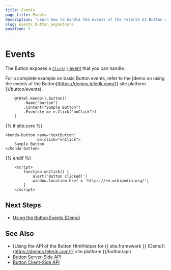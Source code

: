 ```yaml
---
title: Events
page_title: Events
description: "Learn how to handle the events of the Telerik UI Button component for {{ site.framework }}."
slug: events_button_aspnetcore
position: 5
---
```


# Events

The Button exposes a [`Click()` event](/api/kendo.mvc.ui.fluent/buttoneventbuilder) that you can handle. 

For a complete example on basic Button events, refer to the [demo on using the events of the Button](https://demos.telerik.com/{{ site.platform }}/button/events).

```HtmlHelper
	@(Html.Kendo().Button()
		.Name("button")
		.Content("Sample Button")
		.Events(e => e.Click("onClick"))
	)
```
{% if site.core %}
```TagHelper
<kendo-button name="textButton"
              on-click="onClick">
    Sample Button
</kendo-button>
```
{% endif %}
```script
	<script>
		function onClick() {
			alert('Button clicked!')
			window.location.href = 'https://en.wikipedia.org/';
		}
	</script>
```

## Next Steps

* [Using the Button Events (Demo)](https://demos.telerik.com/aspnet-core/button/events)

## See Also

* [Using the API of the Button HtmlHelper for {{ site.framework }} (Demo)](https://demos.telerik.com/{{ site.platform }}/button/api)
* [Button Server-Side API](/api/button)
* [Button Client-Side API](https://docs.telerik.com/kendo-ui/api/javascript/ui/button)

